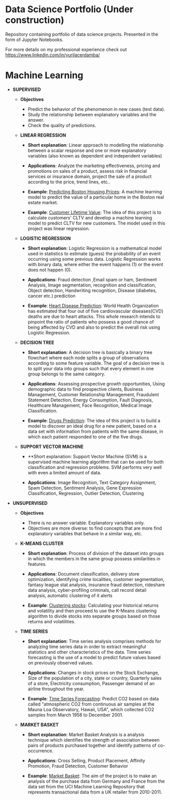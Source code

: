 # Data Science Portfolio (Under construction)

Repository containing portfolio of data science projects. Presented in the form of Jupyter Notebooks.

For more details on my professional experience check out https://www.linkedin.com/in/yurilacerdamba/

# Machine Learning

* **SUPERVISED**
  * **Objectives**
    * Predict the behavior of the phenomenon in new cases (test data).
    * Study the relationship between explanatory variables and the answer.
    * Check the quality of predictions.

  * **LINEAR REGRESSION**
  
    * **Short explanation**: Linear approach to modelling the relationship between a scalar response and one or more explanatory variables (also known as dependent and independent   variables)
  
    * **Applications**: Analyze the marketing effectiveness, pricing and promotions on sales of a product, assess risk in financial services or insurance domain, project the sale of a product according to the price, trend lines, etc..
    
    * **Example**: [Predicting Boston Housing Prices](https://github.com/yurilacer/Data-Science-Portfolio/blob/main/Boston%20Housing%20Prices.ipynb): A machine learning model to predict the value of a particular home in the Boston real estate market.
	
	* **Example**: [Customer Lifetime Value](https://github.com/yurilacer/Data-Science-Portfolio/blob/main/Customer%20Lifetime%20Value.ipynb): The idea of this project is to calculate customers' CLTV and develop a machine learning model to predict CLTV for new customers.
The model used in this project was linear regression.

  * **LOGISTIC REGRESSION**
  
    * **Short explanation**: Logistic Regression is a mathematical model used in statistics to estimate (guess) the probability of an event occurring using some previous data. Logistic Regression works with binary data, where either the event happens (1) or the event does not happen (0).
    
    * **Applications**: Fraud detection ,Email spam or ham, Sentiment Analysis, Image segmentation, recognition and classification, Object detection, Handwriting recognition, Disease (diabetes, cancer etc.) prediction
    
    * **Example**: [Heart Disease Prediction](https://github.com/yurilacer/Data-Science-Portfolio/blob/main/Heart%20Disease%20Prediction.ipynb): World Health Organization has estimated that four out of five cardiovascular diseases(CVD) deaths are due to heart attacks. This whole research intends to pinpoint the ratio of patients who possess a good chance of being affected by CVD and also to predict the overall risk using Logistic Regression.

  * **DECISION TREE**
  
    * **Short explanation**: A decision tree is basically a binary tree flowchart where each node splits a group of observations according to some feature variable. The goal of a decision tree is to split your data into groups such that every element in one group belongs to the same category.
    
    * **Applications**: Assessing prospective growth opportunities, Using demographic data to find prospective clients, Business Management, Customer Relationship Management, Fraudulent Statement Detection, Energy Consumption, Fault Diagnosis, Healthcare Management, Face Recognition, Medical Image Classification.
    
    * **Example**: [Drugs Prediction](https://github.com/yurilacer/Data-Science-Portfolio/blob/main/Drugs%20Prediction.ipynb): The idea of this project is to build a model to discover an ideal drug for a new patient, based on a data set with information from patients with the same disease, in which each patient responded to one of the five drugs.


  * **SUPPORT VECTOR MACHINE**
  
    * **Short explanation: Support Vector Machine (SVM) is a supervised machine learning algorithm that can be used for both classification and regression problems. SVM performs very well with even a limited amount of data.
    
    * **Applications**: Image Recognition, Text Category Assignment, Spam Detection, Sentiment Analysis, Gene Expression Classification, Regression, Outlier Detection, Clustering
    	  
	  
* **UNSUPERVISED**
  * **Objectives**
    * There is no answer variable. Explanatory variables only.
    * Objectives are more diverse: to find concepts that are more find explanatory variables that behave in a similar way, etc.
       
   * **K-MEANS CLUSTER**
  
     * **Short explanation**: Process of division of the dataset into groups in which the members in the same group possess similarities in features. 
    
     * **Applications**: Document classification, delivery store optimization, identifying crime localities, customer segmentation, fantasy league stat analysis, insurance fraud detection, rideshare data analysis, cyber-profiling criminals, call record detail analysis, automatic clustering of it alerts
    
     * **Example**: [Clustering stocks](https://github.com/yurilacer/Data-Science-Portfolio/blob/main/Clustering%20stocks.ipynb): Calculating your historical returns and volatility and then proceed to use the K-Means clustering algorithm to divide stocks into separate groups based on those returns and volatilities.

   
   * **TIME SERIES**
  
     * **Short explanation**: Time series analysis comprises methods for analyzing time series data in order to extract meaningful statistics and other characteristics of the data. Time series forecasting is the use of a model to predict future values based on previously observed values.
    
     * **Applications**: Changes in stock prices on the Stock Exchange, Size of the population of a city, state or country, Quarterly sales of a store, Electricity consumption, Passenger demand of an airline throughout the year.
    
     * **Example**: [Time Series Forecasting](https://github.com/yurilacer/Data-Science-Portfolio/blob/main/Time%20Series%20Forecasting.ipynb): Predict CO2 based on data called "atmospheric CO2 from continuous air samples at the Mauna Loa Observatory, Hawaii, USA", which collected CO2 samples from March 1958 to December 2001.    

   * **MARKET BASKET**
  
     * **Short explanation**: Market Basket Analysis is a analysis technique which identifies the strength of association between pairs of products purchased together and identify patterns of co-occurrence.
    
     * **Applications**: Cross Selling, Product Placement, Affinity Promotion, Fraud Detection, Customer Behavior
    
     * **Example**: [Market Basket](https://github.com/yurilacer/Data-Science-Portfolio/blob/main/Market%20Basket.ipynb): The aim of the project is to make an analysis of the purchase data from Germany and France from the data set from the UCI Machine Learning Repository that represents transactional data from a UK retailer from 2010-2011.

